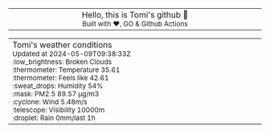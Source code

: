 
<div align="center">
<table>
<tbody>
<td align="center">
<img width="2000" height="0"><br>
Hello, this is Tomi's github 👋<br>
<sup>Built with ❤️, GO & Github Actions</sup><br>
<img width="2000" height="0">
</td>
</tbody>
</table>
</div>
<table>
<tbody>
<td align="left">
<img width="2000" height="0"><br>
Tomi's weather conditions<br>
<sup>Updated at 2024-05-09T09:38:33Z</sup><br>
<sup>:low_brightness: Broken Clouds</sup><br>
<sup>:thermometer: Temperature 35.61 </sup><br>
<sup>:thermometer: Feels like 42.61</sup><br>
<sup>:sweat_drops: Humidity 54%</sup><br>
<sup>:mask: PM2.5 89.57 μg/m3</sup><br>
<sup>:cyclone: Wind 5.48m/s </sup><br>
<sup>:telescope: Visibility 10000m </sup><br>
<sup>:droplet: Rain 0mm/last 1h </sup><br>
<img width="2000" height="0">
</td>
<td align="left">
<img width="2000" height="0"><br>
<br>
<img width="2000" height="0">
</td>
</tbody>
</table>
</div>
    